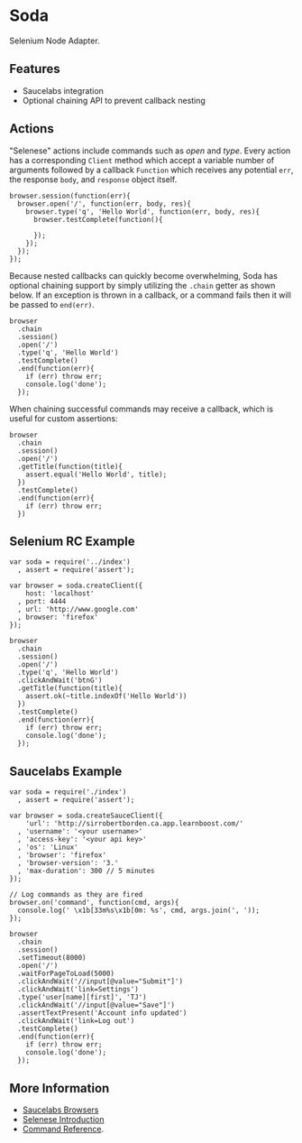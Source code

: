 
# Soda

 Selenium Node Adapter.

## Features

  - Saucelabs integration
  - Optional chaining API to prevent callback nesting

## Actions

"Selenese" actions include commands such as _open_ and _type_. Every action has a corresponding `Client` method which accept a variable number of arguments followed by a callback `Function` which receives any potential `err`, the response `body`, and `response` object itself. 

    browser.session(function(err){
      browser.open('/', function(err, body, res){
        browser.type('q', 'Hello World', function(err, body, res){
          browser.testComplete(function(){
            
          });
        });
      });
    });

Because nested callbacks can quickly become overwhelming, Soda has optional chaining support by simply utilizing the `.chain` getter as shown below. If an exception is thrown in a callback, or a command fails then it will be passed to `end(err)`.

    browser
      .chain
      .session()
      .open('/')
      .type('q', 'Hello World')
      .testComplete()
      .end(function(err){
        if (err) throw err;
        console.log('done');
      });

When chaining successful commands may receive a callback, which is useful for custom assertions:

    browser
      .chain
      .session()
      .open('/')
      .getTitle(function(title){
        assert.equal('Hello World', title);
      })
      .testComplete()
      .end(function(err){
        if (err) throw err;
      })

## Selenium RC Example

    var soda = require('../index')
      , assert = require('assert');

    var browser = soda.createClient({
        host: 'localhost'
      , port: 4444
      , url: 'http://www.google.com'
      , browser: 'firefox'
    });

    browser
      .chain
      .session()
      .open('/')
      .type('q', 'Hello World')
      .clickAndWait('btnG')
      .getTitle(function(title){
        assert.ok(~title.indexOf('Hello World'))
      })
      .testComplete()
      .end(function(err){
        if (err) throw err;
        console.log('done');
      });


## Saucelabs Example

    var soda = require('./index')
      , assert = require('assert');

    var browser = soda.createSauceClient({
        'url': 'http://sirrobertborden.ca.app.learnboost.com/'
      , 'username': '<your username>'
      , 'access-key': '<your api key>'
      , 'os': 'Linux'
      , 'browser': 'firefox'
      , 'browser-version': '3.'
      , 'max-duration': 300 // 5 minutes
    });

    // Log commands as they are fired
    browser.on('command', function(cmd, args){
      console.log(' \x1b[33m%s\x1b[0m: %s', cmd, args.join(', '));
    });

    browser
      .chain
      .session()
      .setTimeout(8000)
      .open('/')
      .waitForPageToLoad(5000)
      .clickAndWait('//input[@value="Submit"]')
      .clickAndWait('link=Settings')
      .type('user[name][first]', 'TJ')
      .clickAndWait('//input[@value="Save"]')
      .assertTextPresent('Account info updated')
      .clickAndWait('link=Log out')
      .testComplete()
      .end(function(err){
        if (err) throw err;
        console.log('done');
      });  


## More Information

  - [Saucelabs Browsers](http://saucelabs.com/products/docs/sauce-ondemand/browsers)
  - [Selenese Introduction](http://seleniumhq.org/docs/02_selenium_basics.html)
  - [Command Reference](http://release.seleniumhq.org/selenium-core/0.8.0/reference.html).